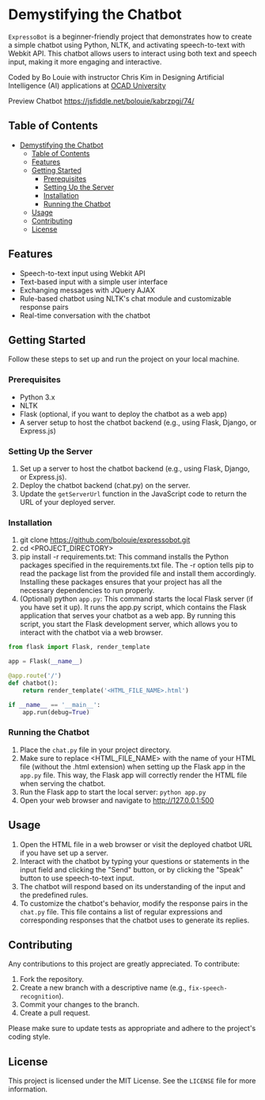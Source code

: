 # Demystifying the Chatbot

`ExpressoBot` is a beginner-friendly project that demonstrates how to create a simple chatbot using Python, NLTK, and activating speech-to-text with Webkit API. This chatbot allows users to interact using both text and speech input, making it more engaging and interactive.

Coded by Bo Louie with instructor Chris Kim in Designing Artificial Intelligence (AI) applications at [OCAD University](https://continuingstudies.ocadu.ca/search/publicCourseSearchDetails.do?method=load&courseId=12164429&selectedProgramAreaId=17820&selectedProgramStreamId=17837)

Preview Chatbot https://jsfiddle.net/bolouie/kabrzpgj/74/

## Table of Contents

- [Demystifying the Chatbot](#demystifying-the-chatbot)
  - [Table of Contents](#table-of-contents)
  - [Features](#features)
  - [Getting Started](#getting-started)
    - [Prerequisites](#prerequisites)
    - [Setting Up the Server](#setting-up-the-server)
    - [Installation](#installation)
    - [Running the Chatbot](#running-the-chatbot)
  - [Usage](#usage)
  - [Contributing](#contributing)
  - [License](#license)

## Features

- Speech-to-text input using Webkit API
- Text-based input with a simple user interface
- Exchanging messages with JQuery AJAX
- Rule-based chatbot using NLTK's chat module and customizable response pairs
- Real-time conversation with the chatbot

## Getting Started

Follow these steps to set up and run the project on your local machine.

### Prerequisites

- Python 3.x
- NLTK
- Flask (optional, if you want to deploy the chatbot as a web app)
- A server setup to host the chatbot backend (e.g., using Flask, Django, or Express.js)

### Setting Up the Server

1. Set up a server to host the chatbot backend (e.g., using Flask, Django, or Express.js).
2. Deploy the chatbot backend (chat.py) on the server.
3. Update the `getServerUrl` function in the JavaScript code to return the URL of your deployed server.

### Installation

1. git clone https://github.com/bolouie/expressobot.git
2. cd <PROJECT_DIRECTORY>
3. pip install -r requirements.txt: This command installs the Python packages specified in the requirements.txt file. The -r option tells pip to read the package list from the provided file and install them accordingly. Installing these packages ensures that your project has all the necessary dependencies to run properly.
4. (Optional) python `app.py`: This command starts the local Flask server (if you have set it up). It runs the app.py script, which contains the Flask application that serves your chatbot as a web app. By running this script, you start the Flask development server, which allows you to interact with the chatbot via a web browser.

```python
from flask import Flask, render_template

app = Flask(__name__)

@app.route('/')
def chatbot():
    return render_template('<HTML_FILE_NAME>.html')

if __name__ == '__main__':
    app.run(debug=True)

```

### Running the Chatbot

1. Place the `chat.py` file in your project directory.
2. Make sure to replace <HTML_FILE_NAME> with the name of your HTML file (without the .html extension) when setting up the Flask app in the `app.py` file. This way, the Flask app will correctly render the HTML file when serving the chatbot.
3. Run the Flask app to start the local server: `python app.py`
4. Open your web browser and navigate to http://127.0.0.1:500

## Usage

1. Open the HTML file in a web browser or visit the deployed chatbot URL if you have set up a server.
2. Interact with the chatbot by typing your questions or statements in the input field and clicking the "Send" button, or by clicking the "Speak" button to use speech-to-text input.
3. The chatbot will respond based on its understanding of the input and the predefined rules.
4. To customize the chatbot's behavior, modify the response pairs in the `chat.py` file. This file contains a list of regular expressions and corresponding responses that the chatbot uses to generate its replies.

## Contributing

Any contributions to this project are greatly appreciated. To contribute:

1. Fork the repository.
2. Create a new branch with a descriptive name (e.g., `fix-speech-recognition`).
3. Commit your changes to the branch.
4. Create a pull request.

Please make sure to update tests as appropriate and adhere to the project's coding style.

## License

This project is licensed under the MIT License. See the `LICENSE` file for more information.
